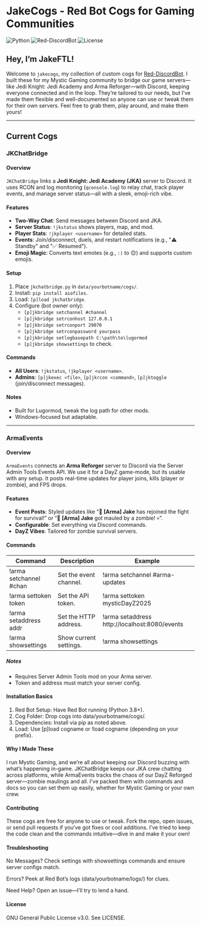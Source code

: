 # JakeCogs - Red Bot Cogs for Gaming Communities

![Python](https://img.shields.io/badge/Python-3.8+-blue.svg)
![Red-DiscordBot](https://img.shields.io/badge/Red%20Bot-3.5+-red.svg)
![License](https://img.shields.io/badge/License-GPL%20v3-blue.svg)

## Hey, I’m JakeFTL!

Welcome to `jakecogs`, my collection of custom cogs for [Red-DiscordBot](https://github.com/Cog-Creators/Red-DiscordBot). I built these for my Mystic Gaming community to bridge our game servers—like Jedi Knight: Jedi Academy and Arma Reforger—with Discord, keeping everyone connected and in the loop. They’re tailored to our needs, but I’ve made them flexible and well-documented so anyone can use or tweak them for their own servers. Feel free to grab them, play around, and make them yours!

---

## Current Cogs

### JKChatBridge
#### Overview
`JKChatBridge` links a **Jedi Knight: Jedi Academy (JKA)** server to Discord. It uses RCON and log monitoring (`qconsole.log`) to relay chat, track player events, and manage server status—all with a sleek, emoji-rich vibe.

#### Features
- **Two-Way Chat**: Send messages between Discord and JKA.
- **Server Status**: `!jkstatus` shows players, map, and mod.
- **Player Stats**: `!jkplayer <username>` for detailed stats.
- **Events**: Join/disconnect, duels, and restart notifications (e.g., "⚠️ Standby" and "✅ Resumed").
- **Emoji Magic**: Converts text emotes (e.g., `:)` to 😊) and supports custom emojis.

#### Setup
1. Place `jkchatbridge.py` in `data/yourbotname/cogs/`.
2. Install: `pip install aiofiles`.
3. Load: `[p]load jkchatbridge`.
4. Configure (bot owner only):
   - `[p]jkbridge setchannel #channel`
   - `[p]jkbridge setrconhost 127.0.0.1`
   - `[p]jkbridge setrconport 29070`
   - `[p]jkbridge setrconpassword yourpass`
   - `[p]jkbridge setlogbasepath C:\path\to\lugormod`
   - `[p]jkbridge showsettings` to check.

#### Commands
- **All Users**: `!jkstatus`, `!jkplayer <username>`.
- **Admins**: `[p]jkexec <file>`, `[p]jkrcon <command>`, `[p]jktoggle` (join/disconnect messages).

#### Notes
- Built for Lugormod, tweak the log path for other mods.
- Windows-focused but adaptable.

---

### ArmaEvents
#### Overview
`ArmaEvents` connects an **Arma Reforger** server to Discord via the Server Admin Tools Events API. We use it for a DayZ game-mode, but its usable with any setup. It posts real-time updates for player joins, kills (player or zombie), and FPS drops.

#### Features
- **Event Posts**: Styled updates like “🧍 **[Arma] Jake** has rejoined the fight for survival!” or “🧟 **[Arma] Jake** got mauled by a zombie! 💀”.
- **Configurable**: Set everything via Discord commands.
- **DayZ Vibes**: Tailored for zombie survival servers.

#### Commands
| Command                  | Description                                   | Example                                     |
|--------------------------|-----------------------------------------------|---------------------------------------------|
| !arma setchannel #chan   | Set the event channel.                        | !arma setchannel #arma-updates              |
| !arma settoken token     | Set the API token.                            | !arma settoken mysticDayZ2025               |
| !arma setaddress addr    | Set the HTTP address.                         | !arma setaddress http://localhost:8080/events |
| !arma showsettings       | Show current settings.                        | !arma showsettings                          |

##### Notes
- Requires Server Admin Tools mod on your Arma server.
- Token and address must match your server config.

#### Installation Basics
1. Red Bot Setup: Have Red Bot running (Python 3.8+).
2. Cog Folder: Drop cogs into data/yourbotname/cogs/.
3. Dependencies: Install via pip as noted above.
4. Load: Use [p]load cogname or !load cogname (depending on your prefix).

#### Why I Made These
I run Mystic Gaming, and we’re all about keeping our Discord buzzing with what’s happening in-game. JKChatBridge keeps our JKA crew chatting across platforms, while ArmaEvents tracks the chaos of our DayZ Reforged server—zombie maulings and all. I’ve packed them with commands and docs so you can set them up easily, whether for Mystic Gaming or your own crew.

#### Contributing
These cogs are free for anyone to use or tweak. Fork the repo, open issues, or send pull requests if you’ve got fixes or cool additions. I’ve tried to keep the code clean and the commands intuitive—dive in and make it your own!

#### Troubleshooting
No Messages? Check settings with showsettings commands and ensure server configs match.

Errors? Peek at Red Bot’s logs (data/yourbotname/logs/) for clues.

Need Help? Open an issue—I’ll try to lend a hand.

#### License
GNU General Public License v3.0. See LICENSE.